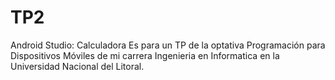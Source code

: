 # TP2
 Android Studio: Calculadora
 Es para un TP de la optativa Programación para Dispositivos Móviles de mi carrera Ingenieria en Informatica en la Universidad Nacional del Litoral.
